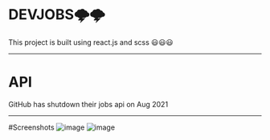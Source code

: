 # DEVJOBS🌩️🌩️

This project is built using react.js and scss 😃😃😃

---

# API

GitHub has shutdown their jobs api on Aug 2021 

---

#Screenshots
![image](https://user-images.githubusercontent.com/62145732/109982837-497c9f80-7d28-11eb-893e-4f67fc599317.png)
![image](https://user-images.githubusercontent.com/62145732/109982771-39fd5680-7d28-11eb-98e1-0beadd9ae558.png)
